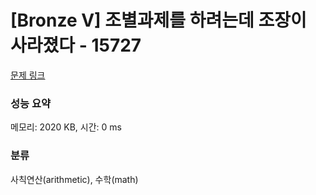 # [Bronze V] 조별과제를 하려는데 조장이 사라졌다 - 15727 

[문제 링크](https://www.acmicpc.net/problem/15727) 

### 성능 요약

메모리: 2020 KB, 시간: 0 ms

### 분류

사칙연산(arithmetic), 수학(math)

